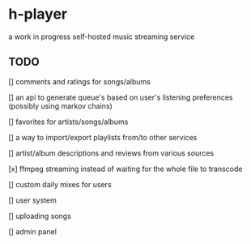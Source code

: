 # h-player
a work in progress self-hosted music streaming service

## TODO
[] comments and ratings for songs/albums

[] an api to generate queue's based on user's listening preferences (possibly using markov chains)

[] favorites for artists/songs/albums

[] a way to import/export playlists from/to other services

[] artist/album descriptions and reviews from various sources

[x] ffmpeg streaming instead of waiting for the whole file to transcode 

[] custom daily mixes for users

[] user system

[] uploading songs

[] admin panel